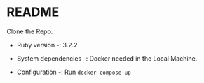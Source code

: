 # README

Clone the Repo.

* Ruby version -: 3.2.2

* System dependencies -: Docker needed in the Local Machine.

* Configuration -: Run `docker compose up`
